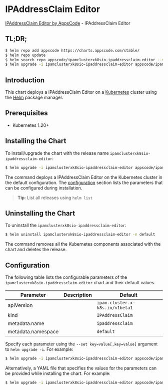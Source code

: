 # IPAddressClaim Editor

[IPAddressClaim Editor by AppsCode](https://appscode.com) - IPAddressClaim Editor

## TL;DR;

```bash
$ helm repo add appscode https://charts.appscode.com/stable/
$ helm repo update
$ helm search repo appscode/ipamclusterxk8sio-ipaddressclaim-editor --version=v0.26.0
$ helm upgrade -i ipamclusterxk8sio-ipaddressclaim-editor appscode/ipamclusterxk8sio-ipaddressclaim-editor -n default --create-namespace --version=v0.26.0
```

## Introduction

This chart deploys a IPAddressClaim Editor on a [Kubernetes](http://kubernetes.io) cluster using the [Helm](https://helm.sh) package manager.

## Prerequisites

- Kubernetes 1.20+

## Installing the Chart

To install/upgrade the chart with the release name `ipamclusterxk8sio-ipaddressclaim-editor`:

```bash
$ helm upgrade -i ipamclusterxk8sio-ipaddressclaim-editor appscode/ipamclusterxk8sio-ipaddressclaim-editor -n default --create-namespace --version=v0.26.0
```

The command deploys a IPAddressClaim Editor on the Kubernetes cluster in the default configuration. The [configuration](#configuration) section lists the parameters that can be configured during installation.

> **Tip**: List all releases using `helm list`

## Uninstalling the Chart

To uninstall the `ipamclusterxk8sio-ipaddressclaim-editor`:

```bash
$ helm uninstall ipamclusterxk8sio-ipaddressclaim-editor -n default
```

The command removes all the Kubernetes components associated with the chart and deletes the release.

## Configuration

The following table lists the configurable parameters of the `ipamclusterxk8sio-ipaddressclaim-editor` chart and their default values.

|     Parameter      | Description |                  Default                   |
|--------------------|-------------|--------------------------------------------|
| apiVersion         |             | <code>ipam.cluster.x-k8s.io/v1beta1</code> |
| kind               |             | <code>IPAddressClaim</code>                |
| metadata.name      |             | <code>ipaddressclaim</code>                |
| metadata.namespace |             | <code>default</code>                       |


Specify each parameter using the `--set key=value[,key=value]` argument to `helm upgrade -i`. For example:

```bash
$ helm upgrade -i ipamclusterxk8sio-ipaddressclaim-editor appscode/ipamclusterxk8sio-ipaddressclaim-editor -n default --create-namespace --version=v0.26.0 --set apiVersion=ipam.cluster.x-k8s.io/v1beta1
```

Alternatively, a YAML file that specifies the values for the parameters can be provided while
installing the chart. For example:

```bash
$ helm upgrade -i ipamclusterxk8sio-ipaddressclaim-editor appscode/ipamclusterxk8sio-ipaddressclaim-editor -n default --create-namespace --version=v0.26.0 --values values.yaml
```
